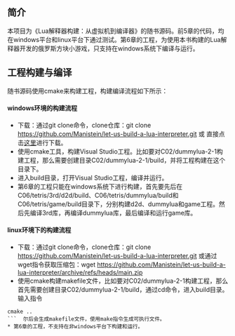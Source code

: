 ## 简介
本项目为《Lua解释器构建：从虚拟机到编译器》的随书源码。前5章的代码，均在windows平台和linux平台下通过测试。第6章的工程，为使用本书构建的Lua解释器开发的俄罗斯方块小游戏，只支持在windows系统下编译与运行。

## 工程构建与编译
随书源码使用cmake来构建工程，构建编译流程如下所示：
#### windows环境的构建流程
* 下载：通过git clone命令，clone仓库：git clone https://github.com/Manistein/let-us-build-a-lua-interpreter.git 或 直接点击[这里](https://github.com/Manistein/let-us-build-a-lua-interpreter/archive/refs/heads/main.zip)进行下载。
* 使用cmake工具，构建Visual Studio工程。比如要对C02/dummylua-2-1构建工程，那么需要创建目录C02/dummylua-2-1/build，并将工程构建在这个目录下。
* 进入build目录，打开Visual Studio工程，编译并运行。
* 第6章的工程只能在windows系统下进行构建，首先要先后在C06/tetris/3rd/d2d/build、C06/tetris/dummylua/build和C06/tetris/game/build目录下，分别构建d2d、dummylua和game工程。然后先编译3rd库，再编译dummylua库，最后编译和运行game库。

#### linux环境下的构建流程
* 下载：通过git clone命令，clone仓库：git clone https://github.com/Manistein/let-us-build-a-lua-interpreter.git 或通过wget指令获取压缩包：wget https://github.com/Manistein/let-us-build-a-lua-interpreter/archive/refs/heads/main.zip
* 使用cmake构建makefile文件，比如要对C02/dummylua-2-1构建工程，那么首先需要创建目录C02/dummylua-2-1/build，通过cd命令，进入build目录。输入指令
```
cmake ..
```  尔后会生成makefile文件，使用make指令生成可执行文件。
* 第6章的工程，不支持在非windows平台下构建和运行。

